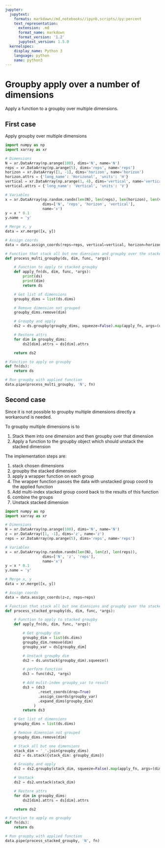 ```yaml
---
jupyter:
  jupytext:
    formats: markdown//md,notebooks//ipynb,scripts//py:percent
    text_representation:
      extension: .md
      format_name: markdown
      format_version: '1.2'
      jupytext_version: 1.5.0
  kernelspec:
    display_name: Python 3
    language: python
    name: python3
---
```


# Groupby apply over a number of dimensions

Apply a function to a groupby over multiple dimensions.


## First case

Apply groupby over multiple dimensions

```python
import numpy as np
import xarray as xr

# Dimensions
N = xr.DataArray(np.arange(100), dims='N', name='N')
reps = xr.DataArray(np.arange(5), dims='reps', name='reps')
horizon = xr.DataArray([1, -1], dims='horizon', name='horizon')
horizon.attrs = {'long_name': 'Horizonal', 'units': 'H'}
vertical = xr.DataArray(np.arange(1, 4), dims='vertical', name='vertical')
vertical.attrs = {'long_name': 'Vertical', 'units': 'V'}

# Variables
x = xr.DataArray(np.random.randn(len(N), len(reps), len(horizon), len(vertical)),
                 dims=['N', 'reps', 'horizon', 'vertical'],
                 name='x')
y = x * 0.1
y.name = 'y'

# Merge x, y
data = xr.merge([x, y])

# Assign coords
data = data.assign_coords(reps=reps, vertical=vertical, horizon=horizon)

# Function that stack all but one diensions and groupby over the stacked dimension.
def process_multi_groupby(ds, dim, func, *args):

    # Function to apply to stacked groupby
    def apply_fn(ds, dim, func, *args):
        print(ds)
        print(dim)
        return ds

    # Get list of dimensions
    groupby_dims = list(ds.dims)

    # Remove dimension not grouped
    groupby_dims.remove(dim)

    # Groupby and apply
    ds2 = ds.groupby(groupby_dims, squeeze=False).map(apply_fn, args=(dim, func, *args))

    # Restore attrs
    for dim in groupby_dims:
        ds2[dim].attrs = ds[dim].attrs

    return ds2

# Function to apply on groupby
def fn(ds):
    return ds

# Run groupby with applied function
data.pipe(process_multi_groupby, 'N', fn)
```

## Second case

Since it is not possible to groupby multiple dimensions directly a workaround is needed.

To groupby multiple dimensions is to

1. Stack them into one dimension and then groupby over that dimension
2. Apply a function to the groupby object which should unstack the stacked dimension

The implementation steps are:

1. stack chosen dimensions
2. groupby the stacked dimension
3. apply a wrapper function on each group
  1. The wrapper function passes the data with unstacked group coord to the applied function 
  2. Add multi-index stacked group coord back to the results of this function
4. combine the groups
5. Unstack stacked dimension

```python
import numpy as np
import xarray as xr

# Dimensions
N = xr.DataArray(np.arange(100), dims='N', name='N')
z = xr.DataArray([1, -1], dims='z', name='z')
reps = xr.DataArray(np.arange(5), dims='reps', name='reps')

# Variables
x = xr.DataArray(np.random.randn(len(N), len(z), len(reps)),
                 dims=['N', 'z', 'reps'],
                 name='x')
y = x * 0.1
y.name = 'y'

# Merge x, y
data = xr.merge([x, y])

# Assign coords
data = data.assign_coords(z=z, reps=reps)

# Function that stack all but one diensions and groupby over the stacked dimension.
def process_stacked_groupby(ds, dim, func, *args):

    # Function to apply to stacked groupby
    def apply_fn(ds, dim, func, *args):

        # Get groupby dim
        groupby_dim = list(ds.dims)
        groupby_dim.remove(dim)
        groupby_var = ds[groupby_dim]

        # Unstack groupby dim
        ds2 = ds.unstack(groupby_dim).squeeze()

        # perform function
        ds3 = func(ds2, *args)

        # Add mulit-index groupby_var to result
        ds3 = (ds3
               .reset_coords(drop=True)
               .assign_coords(groupby_var)
               .expand_dims(groupby_dim)
             )
        return ds3

    # Get list of dimensions
    groupby_dims = list(ds.dims)

    # Remove dimension not grouped
    groupby_dims.remove(dim)

    # Stack all but one dimensions
    stack_dim = '_'.join(groupby_dims)
    ds2 = ds.stack({stack_dim: groupby_dims})

    # Groupby and apply
    ds2 = ds2.groupby(stack_dim, squeeze=False).map(apply_fn, args=(dim, func, *args))

    # Unstack
    ds2 = ds2.unstack(stack_dim)

    # Restore attrs
    for dim in groupby_dims:
        ds2[dim].attrs = ds[dim].attrs

    return ds2

# Function to apply on groupby
def fn(ds):
    return ds

# Run groupby with applied function
data.pipe(process_stacked_groupby, 'N', fn)
```

```python

```
